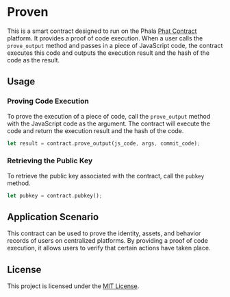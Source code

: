 # Proven

This is a smart contract designed to run on the Phala [Phat Contract](https://phat.phala.network/) platform. It provides a proof of code execution. When a user calls the `prove_output` method and passes in a piece of JavaScript code, the contract executes this code and outputs the execution result and the hash of the code as the result.

## Usage

### Proving Code Execution

To prove the execution of a piece of code, call the `prove_output` method with the JavaScript code as the argument. The contract will execute the code and return the execution result and the hash of the code.

```rust
let result = contract.prove_output(js_code, args, commit_code);
```

### Retrieving the Public Key

To retrieve the public key associated with the contract, call the `pubkey` method.

```rust
let pubkey = contract.pubkey();
```

## Application Scenario

This contract can be used to prove the identity, assets, and behavior records of users on centralized platforms. By providing a proof of code execution, it allows users to verify that certain actions have taken place.

## License

This project is licensed under the [MIT License](LICENSE).
